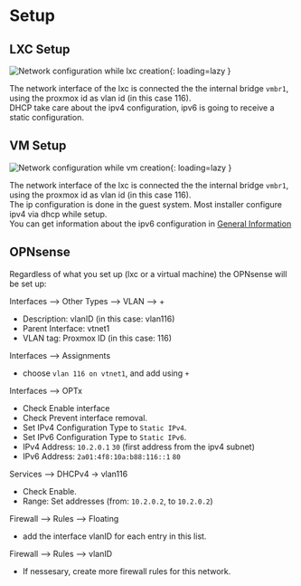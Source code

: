 # Setup

## LXC Setup
![Network configuration while lxc creation](../img/faq/proxmox_lxc_network.png?raw=true){: loading=lazy }

The network interface of the lxc is connected the the internal bridge `vmbr1`, using the proxmox id as vlan id (in this case 116).  
DHCP take care about the ipv4 configuration, ipv6 is going to receive a static configuration.

## VM Setup
![Network configuration while vm creation](../img/faq/proxmox_vm_network.png?raw=true){: loading=lazy }

The network interface of the lxc is connected the the internal bridge `vmbr1`, using the proxmox id as vlan id (in this case 116).  
The ip configuration is done in the guest system. Most installer configure ipv4 via dhcp while setup.  
You can get information about the ipv6 configuration in [General Information](https://docs.secshell.net/en/2._Services/1_general/)

## OPNsense
Regardless of what you set up (lxc or a virtual machine) the OPNsense will be set up:

Interfaces --> Other Types --> VLAN --> +  

* Description: vlanID (in this case: vlan116)
* Parent Interface: vtnet1
* VLAN tag: Proxmox ID (in this case: 116)

Interfaces --> Assignments

* choose `vlan 116 on vtnet1`, and add using `+`

Interfaces --> OPTx

* Check Enable interface
* Check Prevent interface removal.
* Set IPv4 Configuration Type to `Static IPv4`.
* Set IPv6 Configuration Type to `Static IPv6`.
* IPv4 Address: `10.2.0.1` `30` (first address from the ipv4 subnet)
* IPv6 Address: `2a01:4f8:10a:b88:116::1` `80`

Services --> DHCPv4 -> vlan116
* Check Enable.
* Range: Set addresses (from: `10.2.0.2`, to `10.2.0.2`)

Firewall --> Rules --> Floating
* add the interface vlanID for each entry in this list.

Firewall --> Rules --> vlanID
* If nessesary, create more firewall rules for this network.
